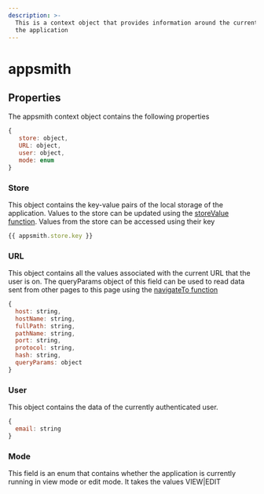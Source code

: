 ```yaml
---
description: >-
  This is a context object that provides information around the current state of
  the application
---
```


# appsmith

## Properties

The appsmith context object contains the following properties

```javascript
{
   store: object,
   URL: object,
   user: object,
   mode: enum
}
```

### Store

This object contains the key-value pairs of the local storage of the application. Values to the store can be updated using the [storeValue function](store-value.md). Values from the store can be accessed using their key

```javascript
{{ appsmith.store.key }}
```

### URL

This object contains all the values associated with the current URL that the user is on. The queryParams object of this field can be used to read data sent from other pages to this page using the [navigateTo function](navigateto.md)

```javascript
{
  host: string,
  hostName: string,
  fullPath: string,
  pathName: string,
  port: string,
  protocol: string,
  hash: string,
  queryParams: object
}
```

### User

This object contains the data of the currently authenticated user.

```javascript
{
  email: string
}
```

### Mode

This field is an enum that contains whether the application is currently running in view mode or edit mode. It takes the values VIEW\|EDIT

